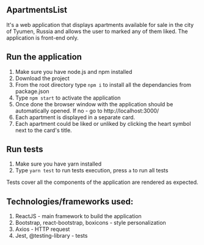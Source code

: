 ## ApartmentsList

It's a web application that displays apartments available for sale in the city of Tyumen, Russia and allows the user to marked any of them liked. 
The application is front-end only.

## Run the application

1. Make sure you have node.js and npm installed
2. Download the project
3. From the root directory type `npm i` to install all the dependancies from package.json
4. Type `npm start` to activate the application
5. Once done the browser window with the application should be automatically opened. If no - go to http://localhost:3000/
6. Each apartment is displayed in a separate card.
7. Each apartment could be liked or unliked by clicking the heart symbol next to the card's title.

## Run tests

1. Make sure you have yarn installed
2. Type `yarn test` to run tests execution, press `a` to run all tests

Tests cover all the components of the application are rendered as expected.

## Technologies/frameworks used:

1. ReactJS - main framework to build the application
2. Bootstrap, react-bootstrap, boxicons - style personalization
3. Axios - HTTP request
4. Jest, @testing-library - tests

